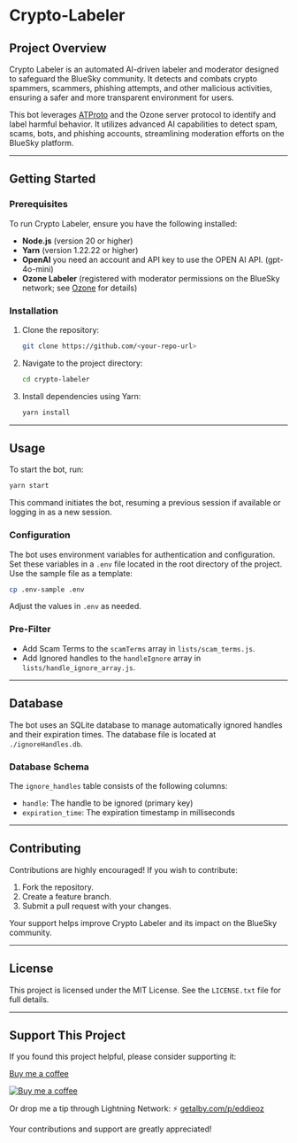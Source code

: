 # Crypto-Labeler

## Project Overview

Crypto Labeler is an automated AI-driven labeler and moderator designed to safeguard the BlueSky community. It detects and combats crypto spammers, scammers, phishing attempts, and other malicious activities, ensuring a safer and more transparent environment for users.

This bot leverages [ATProto](https://github.com/bluesky-social/atproto) and the Ozone server protocol to identify and label harmful behavior. It utilizes advanced AI capabilities to detect spam, scams, bots, and phishing accounts, streamlining moderation efforts on the BlueSky platform.

---

## Getting Started

### Prerequisites

To run Crypto Labeler, ensure you have the following installed:

- **Node.js** (version 20 or higher)
- **Yarn** (version 1.22.22 or higher)
- **OpenAI** you need an account and API key to use the OPEN AI API. (gpt-4o-mini)
- **Ozone Labeler** (registered with moderator permissions on the BlueSky network; see [Ozone](https://github.com/bluesky-social/ozone) for details)

### Installation

1. Clone the repository:
   ```bash
   git clone https://github.com/<your-repo-url>
   ```
2. Navigate to the project directory:
   ```bash
   cd crypto-labeler
   ```
3. Install dependencies using Yarn:
   ```bash
   yarn install
   ```

---

## Usage

To start the bot, run:

```bash
yarn start
```

This command initiates the bot, resuming a previous session if available or logging in as a new session.

### Configuration

The bot uses environment variables for authentication and configuration. Set these variables in a `.env` file located in the root directory of the project. Use the sample file as a template:

```bash
cp .env-sample .env
```

Adjust the values in `.env` as needed.

### Pre-Filter 
- Add Scam Terms to the `scamTerms` array in `lists/scam_terms.js`.
- Add Ignored handles to the `handleIgnore` array in `lists/handle_ignore_array.js`.

---

## Database

The bot uses an SQLite database to manage automatically ignored handles and their expiration times. The database file is located at `./ignoreHandles.db`.

### Database Schema

The `ignore_handles` table consists of the following columns:

- `handle`: The handle to be ignored (primary key)
- `expiration_time`: The expiration timestamp in milliseconds

---

## Contributing

Contributions are highly encouraged! If you wish to contribute:

1. Fork the repository.
2. Create a feature branch.
3. Submit a pull request with your changes.

Your support helps improve Crypto Labeler and its impact on the BlueSky community.

---

## License

This project is licensed under the MIT License. See the `LICENSE.txt` file for full details.

---

## Support This Project

If you found this project helpful, please consider supporting it:

[Buy me a coffee](https://www.buymeacoffee.com/eddieoz)

[![Buy me a coffee](https://ipfs.io/ipfs/QmR6W4L3XiozMQc3EjfFeqSkcbu3cWnhZBn38z2W2FuTMZ?filename=buymeacoffee.webp)](https://www.buymeacoffee.com/eddieoz)

Or drop me a tip through Lightning Network: ⚡ [getalby.com/p/eddieoz](https://getalby.com/p/eddieoz)

Your contributions and support are greatly appreciated!